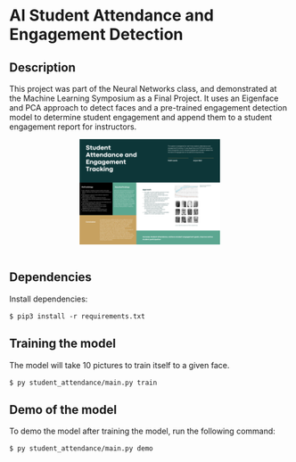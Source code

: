 # AI Student Attendance and Engagement Detection

## Description

This project was part of the Neural Networks class, and demonstrated at the Machine Learning Symposium as a Final Project. It uses an Eigenface and PCA approach to detect faces and a pre-trained engagement detection model to determine student engagement and append them to a student engagement report for instructors.


<div style="text-align:center">
    <img src="project_poster.png" alt="Poster" width="50%" height="50%" align="center">
</div>

</br>

## Dependencies

Install dependencies:
```
$ pip3 install -r requirements.txt
```

## Training the model

The model will take 10 pictures to train itself to a given face.
```
$ py student_attendance/main.py train
```

## Demo of the model

To demo the model after training the model, run the following command:
```
$ py student_attendance/main.py demo
```

